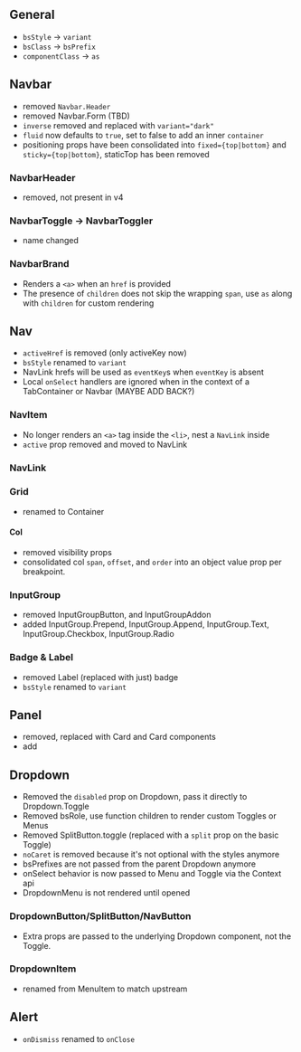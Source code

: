 ## General

- `bsStyle` -> `variant`
- `bsClass` -> `bsPrefix`
- `componentClass` -> `as`

## Navbar

- removed `Navbar.Header`
- removed Navbar.Form (TBD)
- `inverse` removed and replaced with `variant="dark"`
- `fluid` now defaults to `true`, set to false to add an inner `container`
- positioning props have been consolidated into `fixed={top|bottom}` and `sticky={top|bottom}`, staticTop has been removed

### NavbarHeader

- removed, not present in v4

### NavbarToggle -> NavbarToggler

- name changed

### NavbarBrand

- Renders a `<a>` when an `href` is provided
- The presence of `children` does not skip the wrapping `span`, use `as` along with `children` for custom rendering

## Nav

- `activeHref` is removed (only activeKey now)
- `bsStyle` renamed to `variant`
- NavLink hrefs will be used as `eventKey`s when `eventKey` is absent
- Local `onSelect` handlers are ignored when in the context of a TabContainer or Navbar (MAYBE ADD BACK?)

### NavItem

- No longer renders an `<a>` tag inside the `<li>`, nest a `NavLink` inside
- `active` prop removed and moved to NavLink

### NavLink

### Grid

- renamed to Container

#### Col

- removed visibility props
- consolidated col `span`, `offset`, and `order` into an object value prop per breakpoint.

### InputGroup

- removed InputGroupButton, and InputGroupAddon
- added InputGroup.Prepend, InputGroup.Append, InputGroup.Text, InputGroup.Checkbox, InputGroup.Radio

### Badge & Label

- removed Label (replaced with just) badge
- `bsStyle` renamed to `variant`

## Panel

- removed, replaced with Card and Card components
- add

## Dropdown

- Removed the `disabled` prop on Dropdown, pass it directly to Dropdown.Toggle
- Removed bsRole, use function children to render custom Toggles or Menus
- Removed SplitButton.toggle (replaced with a `split` prop on the basic Toggle)
- `noCaret` is removed because it's not optional with the styles anymore
- bsPrefixes are not passed from the parent Dropdown anymore
- onSelect behavior is now passed to Menu and Toggle via the Context api
- DropdownMenu is not rendered until opened

### DropdownButton/SplitButton/NavButton

- Extra props are passed to the underlying Dropdown component, not the Toggle.

### DropdownItem

- renamed from MenuItem to match upstream

## Alert

- `onDismiss` renamed to `onClose`
